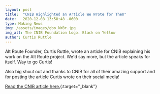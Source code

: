 ```yaml
---
layout: post
title:  "CNIB Highlighted an Article We Wrote for Them"
date:   2020-12-08 13:58:48 -0600
type: Making News
img: /assets/images/gbo_kW8r.jpg
img_alt: The CNIB Foundation Logo. Black on Yellow
author: Curtis Ruttle
---
```

Alt Route Founder, Curtis Ruttle, wrote an article for CNIB explaining his work on the Alt Route project. We'd say more, but the article speaks for itself. Way to go Curtis!

Also big shout out and thanks to CNIB for all of their amazing support and for posting the article Curtis wrote on their social media!

[Read the CNIB article here.](https://www.cnib.ca/en/blog/introducing-alt-route-accessible-skatepark-project?region=ab "Introducing Alt Route, the accessible skatepark project"){:target="_blank"}
